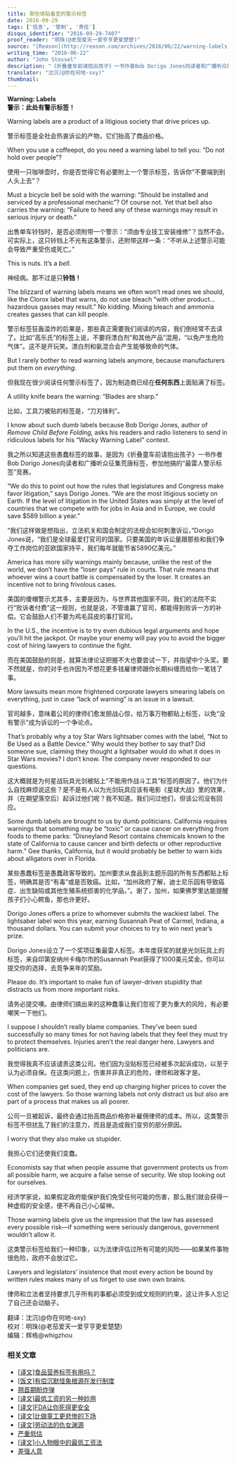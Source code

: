 ```yaml
---
title: 那些体贴备至的警示标签
date: 2016-09-29
tags: ['信息', '管制', '责任']
disqus_identifier: "2016-09-29-7407"
proof_reader: "明珠(@老茄爱天一爱亨亨更爱楚楚)"
source: "[Reason](http://reason.com/archives/2016/06/22/warning-labels)"
writing_time: "2016-06-22"
author: "John Stossel"
description: "《折叠童车前请抱出孩子》一书作者Bob Dorigo Jones向读者和广播听众征集荒唐标签，参加他办的『最雷人警示标签』竞赛，征集成果丰富而欢乐，这些标签把消费者当白痴，不过贴这些标签的厂商可不是白痴，那都是他们吸取血淋淋教训之后做出的反应……"
translator: "沈沉(@你在何地-sxy)"
thumbnail:
---
```


**Warning: Labels**  
**警示：此处有警示标签！**

Warning labels are a product of a litigious society that drive prices up.

警示标签是全社会热衷诉讼的产物，它们抬高了商品价格。

When you use a coffeepot, do you need a warning label to tell you: “Do not hold over people”?

使用一只咖啡壶时，你是否觉得它有必要附上一个警示标签，告诉你“不要端到别人头上去”？

Must a bicycle bell be sold with the warning: “Should be installed and serviced by a professional mechanic”? Of course not. Yet that bell also carries the warning: “Failure to heed any of these warnings may result in serious injury or death.”

出售单车铃铛时，是否必须附带一个警示：“须由专业技工安装维修”？当然不会。可实际上，这只铃铛上不光有这条警示，还附带这样一条：“不听从上述警示可能会导致严重受伤或死亡。”

This is nuts. It’s a *bell*.

神经病。那不过是只**铃铛！**

The blizzard of warning labels means we often won’t read ones we should, like the Clorox label that warns, do not use bleach “with other product… hazardous gasses may result.” No kidding. Mixing bleach and ammonia creates gasses that can kill people.

警示标签狂轰滥炸的后果是，那些真正需要我们阅读的内容，我们倒经常不去读了。比如“高乐氏”的标签上说，不要将漂白剂“和其他产品”混用，“以免产生危险气体”。这不是开玩笑。漂白剂和氨混合会产生能够致命的气体。

But I rarely bother to read warning labels anymore, because manufacturers put them on *everything*.

但我现在很少阅读任何警示标签了，因为制造商已经在**任何东西**上面贴满了标签。

A utility knife bears the warning: “Blades are sharp.”

比如，工具刀被贴的标签是，“刀刃锋利”。

I know about such dumb labels because Bob Dorigo Jones, author of *Remove Child Before Folding*, asks his readers and radio listeners to send in ridiculous labels for his “Wacky Warning Label” contest.

我之所以知道这些愚蠢标签的故事，是因为《折叠童车前请抱出孩子》一书作者Bob Dorigo Jones向读者和广播听众征集荒唐标签，参加他搞的“最雷人警示标签”竞赛。

“We do this to point out how the rules that legislatures and Congress make favor litigation,” says Dorigo Jones. “We are the most litigious society on Earth. If the level of litigation in the United States was simply at the level of countries that we compete with for jobs in Asia and in Europe, we could save $589 billion a year.”

“我们这样做是想指出，立法机关和国会制定的法规会如何刺激诉讼，”Dorigo Jones说，“我们是全球最爱打官司的国家。只要美国的年诉讼量跟那些和我们争夺工作岗位的亚欧国家持平，我们每年就能节省5890亿美元。”

America has more silly warnings mainly because, unlike the rest of the world, we don’t have the “loser pays” rule in courts. That rule means that whoever wins a court battle is compensated by the loser. It creates an incentive not to bring frivolous cases.

美国的傻帽警示尤其多，主要是因为，与世界其他国家不同，我们的法院不实行“败诉者付费”这一规则，也就是说，不管谁赢了官司，都能得到败诉一方的补偿。它会鼓励人们不要为鸡毛蒜皮的事打官司。

In the U.S., the incentive is to try even dubious legal arguments and hope you’ll hit the jackpot. Or maybe your enemy will pay you to avoid the bigger cost of hiring lawyers to continue the fight.

而在美国鼓励的则是，就算法律论证把握不大也要尝试一下，并指望中个头奖。要不然就是，你的对手也许因为不想花更多钱雇律师跟你长期纠缠而给你一笔钱了事。

More lawsuits mean more frightened corporate lawyers smearing labels on everything, just in case “lack of warning” is an issue in a lawsuit.

官司越多，意味着公司的律师们愈发胆战心惊，给万事万物都贴上标签，以免“没有警示”成为诉讼的一个争论点。

That’s probably why a toy Star Wars lightsaber comes with the label, “Not to Be Used as a Battle Device.” Why would they bother to say that? Did someone sue, claiming they thought a lightsaber would do what it does in Star Wars movies? I don’t know. The company never responded to our questions.

这大概就是为何星战玩具光剑被贴上“不能用作战斗工具”标签的原因了。他们为什么自找麻烦说这些？是不是有人以为光剑玩具应该有电影《星球大战》里的效果，并（在期望落空后）起诉过他们呢？我不知道。我们问过他们，但该公司没有回应。

Some dumb labels are brought to us by dumb politicians. California requires warnings that something may be “toxic” or cause cancer on everything from foods to theme parks: “Disneyland Resort contains chemicals known to the state of California to cause cancer and birth defects or other reproductive harm.” Gee thanks, California, but it would probably be better to warn kids about alligators over in Florida.

某些愚蠢标签是愚蠢政客导致的。加州要求从食品到主题乐园的所有东西都贴上标签，明确其是否“有毒”或是否致癌。比如，“加州政府了解，迪士尼乐园有导致癌症、出生缺陷或其他生殖系统损害的化学品，”。谢了，加州，如果佛罗里达能提醒孩子们小心鳄鱼，那也许更好。

Dorigo Jones offers a prize to whomever submits the wackiest label. The lightsaber label won this year, earning Susannah Peat of Carmel, Indiana, a thousand dollars. You can submit your choices to try to win next year’s prize.

Dorigo Jones设立了一个奖项征集最雷人标签。本年度获奖的就是光剑玩具上的标签，来自印第安纳州卡梅尔市的Susannah Peat获得了1000美元奖金。你可以提交你的选择，去竞争来年的奖励。

Please do. It’s important to make fun of lawyer-driven stupidity that distracts us from more important risks.

请务必提交噢。由律师们搞出来的这种蠢事让我们忽视了更为重大的风险，有必要嘲笑一下他们。

I suppose I shouldn’t really blame companies. They’ve been sued successfully so many times for not having labels that they feel they must try to protect themselves. Injuries aren’t the real danger here. Lawyers and politicians are.

我觉得我真不应该谴责这类公司。他们因为没贴标签已经被多次起诉成功，以至于认为必须自保。在这类问题上，伤害并非真正的危险，律师和政客才是。

When companies get sued, they end up charging higher prices to cover the cost of the lawyers. So those warning labels not only distract us but also are part of a process that makes us all poorer.

公司一旦被起诉，最终会通过抬高商品价格弥补雇佣律师的成本。所以，这类警示标签不但扰乱了我们的注意力，而且是造成我们变穷的部分原因。

I worry that they also make us stupider.

我担心它们还使我们变蠢。

Economists say that when people assume that government protects us from all possible harm, we acquire a false sense of security. We stop looking out for ourselves.

经济学家说，如果假定政府能保护我们免受任何可能的伤害，那么我们就会获得一种虚假的安全感，便不再自己小心留神。

Those warning labels give us the impression that the law has assessed every possible risk—if something were seriously dangerous, government wouldn’t allow it.

这类警示标签给我们一种印象，以为法律评估过所有可能的风险——如果某件事物很危险，政府不会放过它。

Lawyers and legislators’ insistence that most every action be bound by written rules makes many of us forget to use own own brains.

律师和立法者坚持要求几乎所有的事都必须受到成文规则的约束，这让许多人忘记了自己还会动脑子。


翻译：沈沉(@你在何地-sxy)  
校对：明珠(@老茄爱天一爱亨亨更爱楚楚)  
编辑：辉格@whigzhou


### 相关文章

* [[译文]食品营养标签有用吗？](https://headsalon.org/archives/7348.html "[译文]食品营养标签有用吗？")
* [[饭文]有偿沉默怪象根源在发行制度](https://headsalon.org/archives/4001.html "[饭文]有偿沉默怪象根源在发行制度")
* [翘首期盼炸弹](https://headsalon.org/archives/7623.html "翘首期盼炸弹")
* [[译文]最低工资的另一种妙用](https://headsalon.org/archives/7549.html "[译文]最低工资的另一种妙用")
* [[译文]FDA让你死得更安全](https://headsalon.org/archives/7535.html "[译文]FDA让你死得更安全")
* [[译文]比做童工更悲惨的下场](https://headsalon.org/archives/7520.html "[译文]比做童工更悲惨的下场")
* [[译文]劳动法的仇女渊源](https://headsalon.org/archives/7466.html "[译文]劳动法的仇女渊源")
* [严重低估](https://headsalon.org/archives/7212.html "严重低估")
* [[译文]小人物眼中的最低工资法](https://headsalon.org/archives/7090.html "[译文]小人物眼中的最低工资法")
* [差强人意](https://headsalon.org/archives/7129.html "差强人意")
